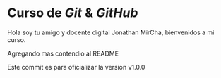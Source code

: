 # Curso de _Git_ & _GitHub_

Hola soy tu amigo y docente digital Jonathan MirCha, bienvenidos a mi curso.

Agregando mas contendio al README

Este commit es para oficializar la version v1.0.0